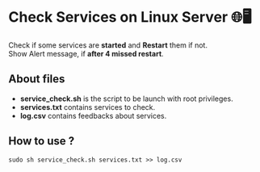 # Check Services on Linux Server 🌐🖥

Check if some services are <b>started</b> and <b>Restart</b> them if not. <br/>
Show Alert message, if <b>after 4 missed restart</b>.

## About files

<ul>
    <li> <b>service_check.sh</b> is the script to be launch with root privileges.
    <li> <b>services.txt</b> contains services to check.
    <li> <b>log.csv</b> contains feedbacks about services.
</ul>

## How to use ?

```
sudo sh service_check.sh services.txt >> log.csv
```

